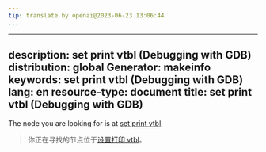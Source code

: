 ```yaml
---
tip: translate by openai@2023-06-23 13:06:44
...
```

---
description: set print vtbl (Debugging with GDB)
distribution: global
Generator: makeinfo
keywords: set print vtbl (Debugging with GDB)
lang: en
resource-type: document
title: set print vtbl (Debugging with GDB)
------------------------------------------

The node you are looking for is at [set print vtbl](Print-Settings.html#set-print-vtbl).

> 你正在寻找的节点位于[设置打印 vtbl](Print-Settings.html#set-print-vtbl)。
